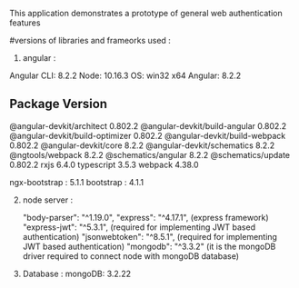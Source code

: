 This application demonstrates a prototype of general web authentication features

#versions of libraries and frameorks used :

1. angular :

Angular CLI: 8.2.2
Node: 10.16.3
OS: win32 x64
Angular: 8.2.2

Package                           Version
-----------------------------------------------------------
@angular-devkit/architect         0.802.2
@angular-devkit/build-angular     0.802.2
@angular-devkit/build-optimizer   0.802.2
@angular-devkit/build-webpack     0.802.2
@angular-devkit/core              8.2.2
@angular-devkit/schematics        8.2.2
@ngtools/webpack                  8.2.2
@schematics/angular               8.2.2
@schematics/update                0.802.2
rxjs                              6.4.0
typescript                        3.5.3
webpack                           4.38.0
 
ngx-bootstrap : 5.1.1
bootstrap : 4.1.1

2. node server :

    "body-parser": "^1.19.0",
    "express": "^4.17.1",      (express framework)
    "express-jwt": "^5.3.1",   (required for implementing JWT based authentication)
    "jsonwebtoken": "^8.5.1",  (required for implementing JWT based authentication)
    "mongodb": "^3.3.2"   (it is the mongoDB driver required to connect node with mongoDB database)
    
 3. Database :
 mongoDB: 3.2.22
